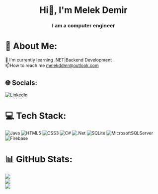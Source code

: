 <h1 align="center">Hi👋, I'm Melek Demir</h1>
<h3 align="center">
I am a computer engineer</h3>



# 💫 About Me:
🌱 I'm currently learning .NET|Backend Development <br>📫How to reach me melekddmr@outlook.com 




## 🌐 Socials:
[![LinkedIn](https://img.shields.io/badge/LinkedIn-%230077B5.svg?logo=linkedin&logoColor=white)](https://linkedin.com/in/melekdmr) 

# 💻 Tech Stack:
 ![Java](https://img.shields.io/badge/java-%23ED8B00.svg?style=for-the-badge&logo=openjdk&logoColor=white) ![HTML5](https://img.shields.io/badge/html5-%23E34F26.svg?style=for-the-badge&logo=html5&logoColor=white) ![CSS3](https://img.shields.io/badge/css3-%231572B6.svg?style=for-the-badge&logo=css3&logoColor=white) ![C#](https://img.shields.io/badge/c%23-%23239120.svg?style=for-the-badge&logo=csharp&logoColor=white) ![.Net](https://img.shields.io/badge/.NET-5C2D91?style=for-the-badge&logo=.net&logoColor=white) ![SQLite](https://img.shields.io/badge/sqlite-%2307405e.svg?style=for-the-badge&logo=sqlite&logoColor=white) ![MicrosoftSQLServer](https://img.shields.io/badge/Microsoft%20SQL%20Server-CC2927?style=for-the-badge&logo=microsoft%20sql%20server&logoColor=white) ![Firebase](https://img.shields.io/badge/Firebase-039BE5?style=for-the-badge&logo=Firebase&logoColor=white) 


# 📊 GitHub Stats:
![](https://github-readme-stats.vercel.app/api?username=Melekdmr&theme=blue-green&hide_border=false&include_all_commits=false&count_private=false)<br/>
![](https://github-readme-streak-stats.herokuapp.com/?user=Melekdmr&theme=blue-green&hide_border=false)<br/>
![](https://github-readme-stats.vercel.app/api/top-langs/?username=Melekdmr&theme=blue-green&hide_border=false&include_all_commits=false&count_private=false&layout=compact)




<!-- Proudly created with GPRM ( https://gprm.itsvg.in ) -->
